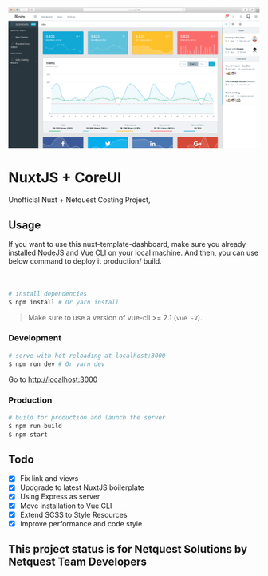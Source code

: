 ![Nuxt Netquest Costing Project](https://github.com/gispatial/nuxt-costing/blob/master/assets/costing.png)

# NuxtJS + CoreUI

Unofficial Nuxt + Netquest Costing Project,

## Usage

If you want to use this nuxt-template-dashboard, make sure you already installed [NodeJS](https://nodejs.org/en/) and [Vue CLI](https://www.npmjs.com/package/vue-cli) on your local machine. And then, you can use below command to deploy it production/ build.

``` bash


# install dependencies
$ npm install # Or yarn install
```

> Make sure to use a version of vue-cli >= 2.1 (`vue -V`).

### Development

``` bash
# serve with hot reloading at localhost:3000
$ npm run dev # Or yarn dev
```

Go to [http://localhost:3000](http://localhost:3000)

### Production

``` bash
# build for production and launch the server
$ npm run build
$ npm start
```

## Todo

- [x] Fix link and views
- [x] Updgrade to latest NuxtJS boilerplate
- [x] Using Express as server
- [x] Move installation to Vue CLI
- [x] Extend SCSS to Style Resources
- [x] Improve performance and code style

## This project status is for Netquest Solutions by Netquest Team Developers
